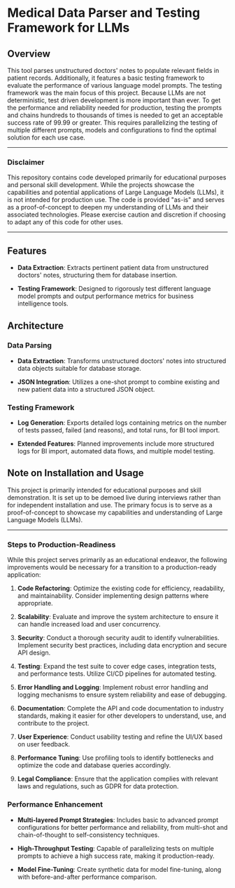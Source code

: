 # Medical Data Parser and Testing Framework for LLMs

## Overview

This tool parses unstructured doctors' notes to populate relevant fields in patient records. Additionally, it features a basic testing framework to evaluate the performance of various language model prompts. The testing framework was the main focus of this project. Because LLMs are not deterministic, test driven development is more important than ever. To get the performance and reliability needed for production, testing the prompts and chains hundreds to thousands of times is needed to get an acceptable success rate of 99.99 or greater. This requires parallelizing the testing of multiple different prompts, models and configurations to find the optimal solution for each use case. 

---

### Disclaimer

This repository contains code developed primarily for educational purposes and personal skill development. While the projects showcase the capabilities and potential applications of Large Language Models (LLMs), it is not intended for production use. The code is provided "as-is" and serves as a proof-of-concept to deepen my understanding of LLMs and their associated technologies. Please exercise caution and discretion if choosing to adapt any of this code for other uses.

---

## Features

- **Data Extraction**: Extracts pertinent patient data from unstructured doctors' notes, structuring them for database insertion.
  
- **Testing Framework**: Designed to rigorously test different language model prompts and output performance metrics for business intelligence tools.

## Architecture

### Data Parsing

- **Data Extraction**: Transforms unstructured doctors' notes into structured data objects suitable for database storage.
  
- **JSON Integration**: Utilizes a one-shot prompt to combine existing and new patient data into a structured JSON object.

### Testing Framework

- **Log Generation**: Exports detailed logs containing metrics on the number of tests passed, failed (and reasons), and total runs, for BI tool import.

- **Extended Features**: Planned improvements include more structured logs for BI import, automated data flows, and multiple model testing.

## Note on Installation and Usage

This project is primarily intended for educational purposes and skill demonstration. It is set up to be demoed live during interviews rather than for independent installation and use. The primary focus is to serve as a proof-of-concept to showcase my capabilities and understanding of Large Language Models (LLMs).

---

### Steps to Production-Readiness

While this project serves primarily as an educational endeavor, the following improvements would be necessary for a transition to a production-ready application:

1. **Code Refactoring**: Optimize the existing code for efficiency, readability, and maintainability. Consider implementing design patterns where appropriate.
  
2. **Scalability**: Evaluate and improve the system architecture to ensure it can handle increased load and user concurrency.
  
3. **Security**: Conduct a thorough security audit to identify vulnerabilities. Implement security best practices, including data encryption and secure API design.
  
4. **Testing**: Expand the test suite to cover edge cases, integration tests, and performance tests. Utilize CI/CD pipelines for automated testing.
  
5. **Error Handling and Logging**: Implement robust error handling and logging mechanisms to ensure system reliability and ease of debugging.
  
6. **Documentation**: Complete the API and code documentation to industry standards, making it easier for other developers to understand, use, and contribute to the project.
  
7. **User Experience**: Conduct usability testing and refine the UI/UX based on user feedback.
  
8. **Performance Tuning**: Use profiling tools to identify bottlenecks and optimize the code and database queries accordingly.
  
9. **Legal Compliance**: Ensure that the application complies with relevant laws and regulations, such as GDPR for data protection.


### Performance Enhancement

- **Multi-layered Prompt Strategies**: Includes basic to advanced prompt configurations for better performance and reliability, from multi-shot and chain-of-thought to self-consistency techniques.

- **High-Throughput Testing**: Capable of parallelizing tests on multiple prompts to achieve a high success rate, making it production-ready.
    
- **Model Fine-Tuning**: Create synthetic data for model fine-tuning, along with before-and-after performance comparison.
